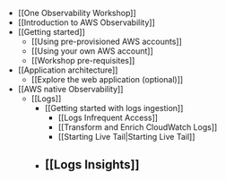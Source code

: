 - [[One Observability Workshop]]
- [[Introduction to AWS Observability]]
- [[Getting started]]
	- [[Using pre-provisioned AWS accounts]]
	- [[Using your own AWS account]]
	- [[Workshop pre-requisites]]
- [[Application architecture]]
	- [[Explore the web application (optional)]]
- [[AWS native Observability]]
	- [[Logs]]
		- [[Getting started with logs ingestion]]
			- [[Logs Infrequent Access]]
			- [[Transform and Enrich CloudWatch Logs]]
			- [[Starting Live Tail|Starting Live Tail]]
		- [[Logs Insights]]
			- 
